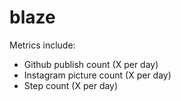 # blaze

Metrics include:

- Github publish count (X per day)
- Instagram picture count (X per day)
- Step count (X per day)
